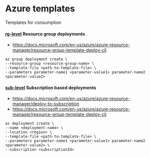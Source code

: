 # Azure templates
Templates for consumption

#### [rg-level](rg-level) Resource group deployments
* https://docs.microsoft.com/en-us/azure/azure-resource-manager/resource-group-template-deploy-cli
```
az group deployment create \
--resource-group <resource-group-name> \
--template-file <path-to-template-file> \
--parameters parameter-name1 <parameter-value1> parameter-name2 <parameter-value2>
```

#### [sub-level](sub-level) Subscription based deployments
* https://docs.microsoft.com/en-us/azure/azure-resource-manager/deploy-to-subscription
* https://docs.microsoft.com/en-us/azure/azure-resource-manager/resource-group-template-deploy-cli
```
az deployment create \
--name <deployment-name> \
--location <region> \
--template-file <path-to-template-file> \
--parameters parameter-name1 <parameter-value1> parameter-name2 <parameter-value2> \
--subscription <subscriptionId>
```
